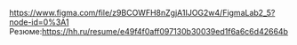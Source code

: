 <https://www.figma.com/file/z9BCOWFH8nZgjA1IJOG2w4/FigmaLab2_5?node-id=0%3A1>
Резюме:<https://hh.ru/resume/e49f4f0aff097130b30039ed1f6a6c6d42664b>
